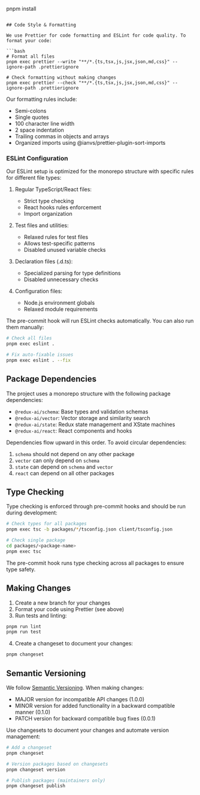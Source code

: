 pnpm install

````

## Code Style & Formatting

We use Prettier for code formatting and ESLint for code quality. To format your code:

```bash
# Format all files
pnpm exec prettier --write "**/*.{ts,tsx,js,jsx,json,md,css}" --ignore-path .prettierignore

# Check formatting without making changes
pnpm exec prettier --check "**/*.{ts,tsx,js,jsx,json,md,css}" --ignore-path .prettierignore
````

Our formatting rules include:

- Semi-colons
- Single quotes
- 100 character line width
- 2 space indentation
- Trailing commas in objects and arrays
- Organized imports using @ianvs/prettier-plugin-sort-imports

### ESLint Configuration

Our ESLint setup is optimized for the monorepo structure with specific rules for different file types:

1. Regular TypeScript/React files:

   - Strict type checking
   - React hooks rules enforcement
   - Import organization

2. Test files and utilities:

   - Relaxed rules for test files
   - Allows test-specific patterns
   - Disabled unused variable checks

3. Declaration files (.d.ts):

   - Specialized parsing for type definitions
   - Disabled unnecessary checks

4. Configuration files:
   - Node.js environment globals
   - Relaxed module requirements

The pre-commit hook will run ESLint checks automatically. You can also run them manually:

```bash
# Check all files
pnpm exec eslint .

# Fix auto-fixable issues
pnpm exec eslint . --fix

```

## Package Dependencies

The project uses a monorepo structure with the following package dependencies:

- `@redux-ai/schema`: Base types and validation schemas
- `@redux-ai/vector`: Vector storage and similarity search
- `@redux-ai/state`: Redux state management and XState machines
- `@redux-ai/react`: React components and hooks

Dependencies flow upward in this order. To avoid circular dependencies:

1. `schema` should not depend on any other package
2. `vector` can only depend on `schema`
3. `state` can depend on `schema` and `vector`
4. `react` can depend on all other packages

## Type Checking

Type checking is enforced through pre-commit hooks and should be run during development:

```bash
# Check types for all packages
pnpm exec tsc -b packages/*/tsconfig.json client/tsconfig.json

# Check single package
cd packages/<package-name>
pnpm exec tsc
```

The pre-commit hook runs type checking across all packages to ensure type safety.

## Making Changes

1. Create a new branch for your changes
2. Format your code using Prettier (see above)
3. Run tests and linting:

```bash
pnpm run lint
pnpm run test
```

4. Create a changeset to document your changes:

```bash
pnpm changeset
```

## Semantic Versioning

We follow [Semantic Versioning](https://semver.org/). When making changes:

- MAJOR version for incompatible API changes (1.0.0)
- MINOR version for added functionality in a backward compatible manner (0.1.0)
- PATCH version for backward compatible bug fixes (0.0.1)

Use changesets to document your changes and automate version management:

```bash
# Add a changeset
pnpm changeset

# Version packages based on changesets
pnpm changeset version

# Publish packages (maintainers only)
pnpm changeset publish
```

```

```
